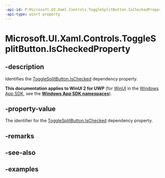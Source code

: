 ```yaml
---
-api-id: P:Microsoft.UI.Xaml.Controls.ToggleSplitButton.IsCheckedProperty
-api-type: winrt property
---
```


# Microsoft.UI.Xaml.Controls.ToggleSplitButton.IsCheckedProperty

<!--
public static Windows.UI.Xaml.DependencyProperty IsCheckedProperty { get; }
-->

## -description

Identifies the [ToggleSplitButton.IsChecked](togglesplitbutton_ischecked.md) dependency property.

**This documentation applies to WinUI 2 for UWP** (for [WinUI](/windows/apps/winui/winui3/) in the [Windows App SDK](/windows/apps/windows-app-sdk/), see the **[Windows App SDK namespaces](/windows/windows-app-sdk/api/winrt/)**).

## -property-value

The identifier for the [ToggleSplitButton.IsChecked](togglesplitbutton_ischecked.md) dependency property.

## -remarks

## -see-also

## -examples
